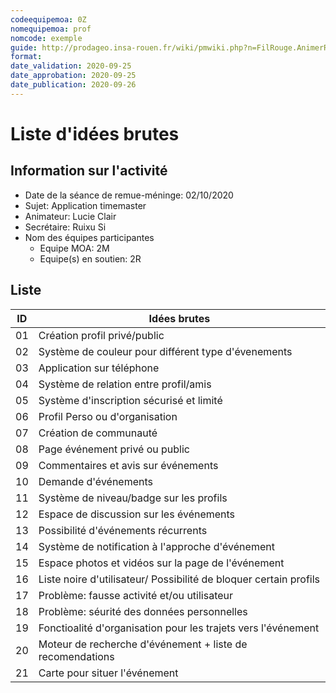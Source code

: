 ```yaml
---
codeequipemoa: 0Z
nomequipemoa: prof
nomcode: exemple
guide: http://prodageo.insa-rouen.fr/wiki/pmwiki.php?n=FilRouge.AnimerRemueMeninge
format:
date_validation: 2020-09-25
date_approbation: 2020-09-25
date_publication: 2020-09-26
---
```


# Liste d'idées brutes

## Information sur l'activité
- Date de la séance de remue-méninge: 02/10/2020
- Sujet: Application timemaster
- Animateur: Lucie Clair
- Secrétaire: Ruixu Si
- Nom des équipes participantes
  - Equipe MOA: 2M
  - Equipe(s) en soutien: 2R

## Liste

| ID 	| Idées brutes 	|
|----	|--------------	|
| 01 	| Création profil privé/public    	|
| 02 	| Système de couleur pour différent type d'évenements      	|
| 03 	| Application sur téléphone      	|
| 04 	| Système de relation entre profil/amis         	|
| 05	| Système d'inscription sécurisé et limité           	|
| 06	| Profil Perso ou d'organisation	|
| 07	| Création de communauté 	|
| 08	| Page événement privé ou public  	|
| 09	| Commentaires et avis sur événements 	|
| 10	| Demande d'événements   	|
| 11	| Système de niveau/badge sur les profils   	|
| 12	| Espace de discussion sur les événements      	|
| 13	| Possibilité d'événements récurrents         	|
| 14	| Système de notification à l'approche d'événement       	|
| 15	| Espace photos et vidéos sur la page de l'événement        	|
| 16	| Liste noire d'utilisateur/ Possibilité de bloquer certain profils          	|
| 17	| Problème: fausse activité et/ou utilisateur      	|
| 18	| Problème: séurité des données personnelles        	|
| 19	| Fonctioalité d'organisation pour les trajets vers l'événement         	|
| 20	| Moteur de recherche d'événement + liste de recomendations         	|
| 21	| Carte pour situer l'événement         	|

